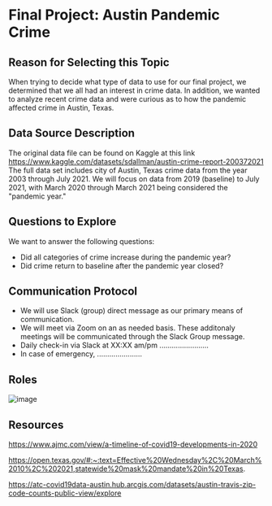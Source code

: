 # Final Project: Austin Pandemic Crime

## Reason for Selecting this Topic
When trying to decide what type of data to use for our final project, we determined that we all had an interest in crime data.  In addition, we wanted to analyze recent crime data and were curious as to how the pandemic affected crime in Austin, Texas.

## Data Source Description
The original data file can be found on Kaggle at this link https://www.kaggle.com/datasets/sdallman/austin-crime-report-200372021
The full data set includes city of Austin, Texas crime data from the year 2003 through July 2021.  We will focus on data from 2019 (baseline) to July 2021, with March 2020 through March 2021 being considered the "pandemic year."  

## Questions to Explore
We want to answer the following questions: 
- Did all categories of crime increase during the pandemic year?
- Did crime return to baseline after the pandemic year closed?

## Communication Protocol
- We will use Slack (group) direct message as our primary means of communication. 
- We will meet via Zoom on an as needed basis. These additonaly meetings will be communicated through the Slack Group message.
- Daily check-in via Slack at XX:XX am/pm ........................
- In case of emergency, ...................... 

## Roles

![image](https://user-images.githubusercontent.com/102322707/187516330-a72c1a5b-bc2c-4614-81da-5c810e984bc5.png)


## Resources
https://www.ajmc.com/view/a-timeline-of-covid19-developments-in-2020

https://open.texas.gov/#:~:text=Effective%20Wednesday%2C%20March%2010%2C%202021,statewide%20mask%20mandate%20in%20Texas.


https://atc-covid19data-austin.hub.arcgis.com/datasets/austin-travis-zip-code-counts-public-view/explore
